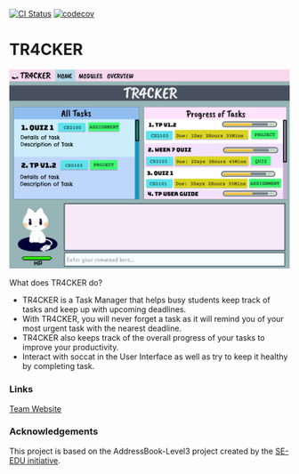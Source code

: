 [![CI Status](https://github.com/AY2021S1-CS2103T-T10-2/tp/workflows/Java%20CI/badge.svg)](https://github.com/AY2021S1-CS2103T-T10-2/tp/actions)
[![codecov](https://codecov.io/gh/AY2021S1-CS2103T-T10-2/tp/branch/master/graph/badge.svg)](https://codecov.io/gh/AY2021S1-CS2103T-T10-2/tp)

# TR4CKER

![Ui](docs/images/Ui.png)

What does TR4CKER do?
* TR4CKER is a Task Manager that helps busy students keep track of tasks and keep up with upcoming deadlines.
* With TR4CKER, you will never forget a task as it will remind you of your most urgent task with the nearest deadline.
* TR4CKER also keeps track of the overall progress of your tasks to improve your productivity.
* Interact with soccat in the User Interface as well as try to keep it healthy by completing task.

### Links
[Team Website](https://ay2021s1-cs2103t-t10-2.github.io/tp/)

### Acknowledgements
This project is based on the AddressBook-Level3 project created by the [SE-EDU initiative](https://se-education.org).
